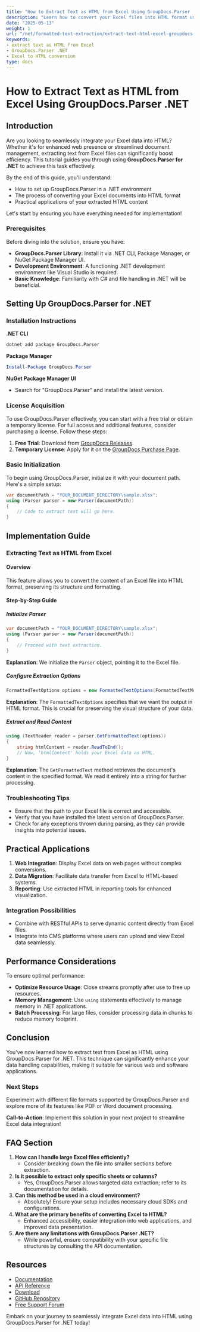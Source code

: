 ```yaml
---
title: "How to Extract Text as HTML from Excel Using GroupDocs.Parser .NET for Seamless Data Conversion"
description: "Learn how to convert your Excel files into HTML format using GroupDocs.Parser for .NET, enhancing web integration and document management."
date: "2025-05-13"
weight: 1
url: "/net/formatted-text-extraction/extract-text-html-excel-groupdocs-parser-dotnet/"
keywords:
- extract text as HTML from Excel
- GroupDocs.Parser .NET
- Excel to HTML conversion
type: docs
---
```

# How to Extract Text as HTML from Excel Using GroupDocs.Parser .NET

## Introduction

Are you looking to seamlessly integrate your Excel data into HTML? Whether it's for enhanced web presence or streamlined document management, extracting text from Excel files can significantly boost efficiency. This tutorial guides you through using **GroupDocs.Parser for .NET** to achieve this task effectively.

By the end of this guide, you'll understand:
- How to set up GroupDocs.Parser in a .NET environment
- The process of converting your Excel documents into HTML format
- Practical applications of your extracted HTML content

Let's start by ensuring you have everything needed for implementation!

### Prerequisites

Before diving into the solution, ensure you have:
- **GroupDocs.Parser Library**: Install it via .NET CLI, Package Manager, or NuGet Package Manager UI.
- **Development Environment**: A functioning .NET development environment like Visual Studio is required.
- **Basic Knowledge**: Familiarity with C# and file handling in .NET will be beneficial.

## Setting Up GroupDocs.Parser for .NET

### Installation Instructions

**.NET CLI**

```bash
dotnet add package GroupDocs.Parser
```

**Package Manager**

```powershell
Install-Package GroupDocs.Parser
```

**NuGet Package Manager UI**
- Search for "GroupDocs.Parser" and install the latest version.

### License Acquisition

To use GroupDocs.Parser effectively, you can start with a free trial or obtain a temporary license. For full access and additional features, consider purchasing a license. Follow these steps:
1. **Free Trial**: Download from [GroupDocs Releases](https://releases.groupdocs.com/parser/net/).
2. **Temporary License**: Apply for it on the [GroupDocs Purchase Page](https://purchase.groupdocs.com/temporary-license/).

### Basic Initialization

To begin using GroupDocs.Parser, initialize it with your document path. Here's a simple setup:

```csharp
var documentPath = "YOUR_DOCUMENT_DIRECTORY\sample.xlsx";
using (Parser parser = new Parser(documentPath))
{
    // Code to extract text will go here.
}
```

## Implementation Guide

### Extracting Text as HTML from Excel

#### Overview

This feature allows you to convert the content of an Excel file into HTML format, preserving its structure and formatting.

#### Step-by-Step Guide

##### Initialize Parser

```csharp
var documentPath = "YOUR_DOCUMENT_DIRECTORY\sample.xlsx";
using (Parser parser = new Parser(documentPath))
{
    // Proceed with text extraction.
}
```
**Explanation**: We initialize the `Parser` object, pointing it to the Excel file.

##### Configure Extraction Options

```csharp
FormattedTextOptions options = new FormattedTextOptions(FormattedTextMode.Html);
```
**Explanation**: The `FormattedTextOptions` specifies that we want the output in HTML format. This is crucial for preserving the visual structure of your data.

##### Extract and Read Content

```csharp
using (TextReader reader = parser.GetFormattedText(options))
{
    string htmlContent = reader.ReadToEnd();
    // Now, 'htmlContent' holds your Excel data as HTML.
}
```
**Explanation**: The `GetFormattedText` method retrieves the document's content in the specified format. We read it entirely into a string for further processing.

### Troubleshooting Tips
- Ensure that the path to your Excel file is correct and accessible.
- Verify that you have installed the latest version of GroupDocs.Parser.
- Check for any exceptions thrown during parsing, as they can provide insights into potential issues.

## Practical Applications
1. **Web Integration**: Display Excel data on web pages without complex conversions.
2. **Data Migration**: Facilitate data transfer from Excel to HTML-based systems.
3. **Reporting**: Use extracted HTML in reporting tools for enhanced visualization.

### Integration Possibilities
- Combine with RESTful APIs to serve dynamic content directly from Excel files.
- Integrate into CMS platforms where users can upload and view Excel data seamlessly.

## Performance Considerations
To ensure optimal performance:
- **Optimize Resource Usage**: Close streams promptly after use to free up resources.
- **Memory Management**: Use `using` statements effectively to manage memory in .NET applications.
- **Batch Processing**: For large files, consider processing data in chunks to reduce memory footprint.

## Conclusion
You've now learned how to extract text from Excel as HTML using GroupDocs.Parser for .NET. This technique can significantly enhance your data handling capabilities, making it suitable for various web and software applications.

### Next Steps
Experiment with different file formats supported by GroupDocs.Parser and explore more of its features like PDF or Word document processing.

**Call-to-Action**: Implement this solution in your next project to streamline Excel data integration!

## FAQ Section
1. **How can I handle large Excel files efficiently?**
   - Consider breaking down the file into smaller sections before extraction.
2. **Is it possible to extract only specific sheets or columns?**
   - Yes, GroupDocs.Parser allows targeted data extraction; refer to its documentation for details.
3. **Can this method be used in a cloud environment?**
   - Absolutely! Ensure your setup includes necessary cloud SDKs and configurations.
4. **What are the primary benefits of converting Excel to HTML?**
   - Enhanced accessibility, easier integration into web applications, and improved data presentation.
5. **Are there any limitations with GroupDocs.Parser .NET?**
   - While powerful, ensure compatibility with your specific file structures by consulting the API documentation.

## Resources
- [Documentation](https://docs.groupdocs.com/parser/net/)
- [API Reference](https://reference.groupdocs.com/parser/net)
- [Download](https://releases.groupdocs.com/parser/net/)
- [GitHub Repository](https://github.com/groupdocs-parser/GroupDocs.Parser-for-.NET)
- [Free Support Forum](https://forum.groupdocs.com/c/parser/10)

Embark on your journey to seamlessly integrate Excel data into HTML using GroupDocs.Parser for .NET today!

